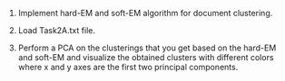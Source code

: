 1. Implement hard-EM and soft-EM algorithm for document clustering.

2. Load Task2A.txt file.

3. Perform a PCA on the clusterings that you get based on the hard-EM and soft-EM and visualize the obtained clusters with different colors where x and y axes are the first two principal components.
